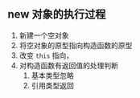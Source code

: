 ## new 对象的执行过程
1. 新建一个空对象
2. 将空对象的原型指向构造函数的原型
3. 改变 `this` 指向，
4. 对构造函数有返回值的处理判断
   1. 基本类型忽略
   2. 引用类型返回